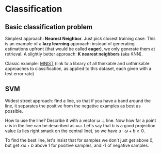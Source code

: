 # Classification

## Basic classification problem
Simplest approach: **Nearest Neighbor**. Just pick closest training case. This is an example of a **lazy learning** approach: instead of generating estimations upfront (that would be called **eager**), we only generate them at retrieval. A slightly better approach: **K nearest neighbors** (aka KNN).

Classic example: [MNIST](http://yann.lecun.com/exdb/mnist/index.html) (link to a library of all thinkable and unthinkable approaches to classification, as applied to this dataset, each given with a test error rate)

## SVM

Widest street approach: find a line, so that if you have a band around the line, it separates the positive from the negative examples as best as possible.

How to use the line? Describe it with a vector ω ⊥ line. Now how far a point $u$ is in the line can be described as uω. Let's say that $b$ is a good projection value ($u$ lies right smack on the central line), so we have $u\cdot\omega + b \geq 0$.

To find the best line, let's insist that for samples we don't just get above 0, but get $x\omega+b$ above 1 for positive samples, and -1 of negative samples. 